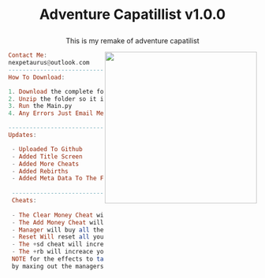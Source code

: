 <h1 align="center">
  <p> Adventure Capatillist v1.0.0</p>
</h1>



<p align="center"> This is my remake of adventure capatilist </p>

<img align="right" src="https://github.com/NexPetaurus/Adventure-Capatilist/blob/main/PreviewIcon.PNG" width="308" />

```haskell
Contact Me:
nexpetaurus@outlook.com
------------------------------
How To Download:

1. Download the complete folder.
2. Unzip the folder so it is all in one place
3. Run the Main.py
4. Any Errors Just Email Me

------------------------------
Updates:

 - Uploaded To Github
 - Added Title Screen
 - Added More Cheats 
 - Added Rebirths
 - Added Meta Data To The File
 
 ----------------------------
 Cheats:
 
 - The Clear Money Cheat will do just that so be warned.
 - The Add Money Cheat will add that amount of money
 - Manager will buy all the managers
 - Reset Will reset all your progress
 - The +sd cheat will increace the speed at witch your bars travel
 - The +rb will increace your rebirth count,
 NOTE for the effects to take place you must hit the rebirth button 
 by maxing out the managers or using cheats. 
```
